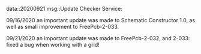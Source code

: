 data::20200921
msg::Update Checker Service:

09/16/2020 an important update was made to Schematic Constructor 1.0, as well as small improvement to FreePcb-2-033. 

09/21/2020 an important update was made to FreePcb-2-032, and 2-033: fixed a bug when working with a grid!
